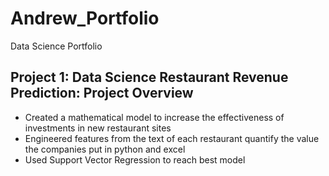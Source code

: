# Andrew_Portfolio
Data Science Portfolio

## Project 1: Data Science Restaurant Revenue Prediction: Project Overview 
* Created a mathematical model to increase the effectiveness of investments in new restaurant sites
* Engineered features from the text of each restaurant quantify the value the companies put in python and excel 
* Used Support Vector Regression to reach best model 
